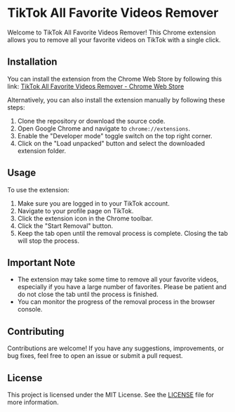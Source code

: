 # TikTok All Favorite Videos Remover

Welcome to TikTok All Favorite Videos Remover! This Chrome extension allows you to remove all your favorite videos on TikTok with a single click.

## Installation

You can install the extension from the Chrome Web Store by following this link: [TikTok All Favorite Videos Remover - Chrome Web Store](https://chrome.google.com/webstore/detail/tiktok-all-favorite-video/cbjkccccmffolddklbkedlndlfokcpbn)

Alternatively, you can also install the extension manually by following these steps:

1. Clone the repository or download the source code.
2. Open Google Chrome and navigate to `chrome://extensions`.
3. Enable the "Developer mode" toggle switch on the top right corner.
4. Click on the "Load unpacked" button and select the downloaded extension folder.

## Usage

To use the extension:

1. Make sure you are logged in to your TikTok account.
2. Navigate to your profile page on TikTok.
3. Click the extension icon in the Chrome toolbar.
4. Click the "Start Removal" button.
5. Keep the tab open until the removal process is complete. Closing the tab will stop the process.

## Important Note

- The extension may take some time to remove all your favorite videos, especially if you have a large number of favorites. Please be patient and do not close the tab until the process is finished.
- You can monitor the progress of the removal process in the browser console.

## Contributing

Contributions are welcome! If you have any suggestions, improvements, or bug fixes, feel free to open an issue or submit a pull request.

## License

This project is licensed under the MIT License. See the [LICENSE](https://opensource.org/license/mit/) file for more information.
